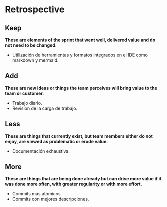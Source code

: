 # Retrospective

## Keep

**These are elements of the sprint that went well, delivered value and do not need to be changed.**

* Utilización de herramientas y formatos integrados en el IDE como markdown y mermaid.

## Add

**These are new ideas or things the team perceives will bring value to the team or customer.**

* Trabajo diario.
* Revisión de la carga de trabajo.

## Less

**These are things that currently exist, but team members either do not enjoy, are viewed as problematic or erode
value.**

* Documentación exhaustiva.

## More

**These are things that are being done already but can drive more value if it was done more often, with greater
regularity or with more effort.**

* Commits más atómicos.
* Commits con mejores descripciones.
